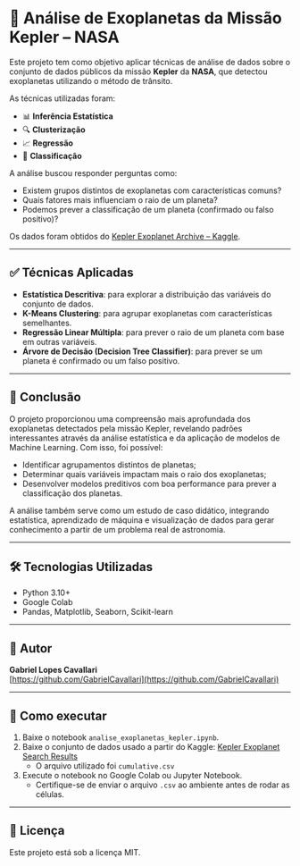 # 🌌 Análise de Exoplanetas da Missão Kepler – NASA

Este projeto tem como objetivo aplicar técnicas de análise de dados sobre o conjunto de dados públicos da missão **Kepler** da **NASA**, que detectou exoplanetas utilizando o método de trânsito.

As técnicas utilizadas foram:

- 📊 **Inferência Estatística**
- 🔍 **Clusterização**
- 📈 **Regressão**
- 🧠 **Classificação**

A análise buscou responder perguntas como:

- Existem grupos distintos de exoplanetas com características comuns?
- Quais fatores mais influenciam o raio de um planeta?
- Podemos prever a classificação de um planeta (confirmado ou falso positivo)?

Os dados foram obtidos do [Kepler Exoplanet Archive – Kaggle](https://www.kaggle.com/datasets/nasa/kepler-exoplanet-search-results).

---

## ✅ Técnicas Aplicadas

- **Estatística Descritiva**: para explorar a distribuição das variáveis do conjunto de dados.
- **K-Means Clustering**: para agrupar exoplanetas com características semelhantes.
- **Regressão Linear Múltipla**: para prever o raio de um planeta com base em outras variáveis.
- **Árvore de Decisão (Decision Tree Classifier)**: para prever se um planeta é confirmado ou um falso positivo.

---

## 📌 Conclusão

O projeto proporcionou uma compreensão mais aprofundada dos exoplanetas detectados pela missão Kepler, revelando padrões interessantes através da análise estatística e da aplicação de modelos de Machine Learning. Com isso, foi possível:

- Identificar agrupamentos distintos de planetas;
- Determinar quais variáveis impactam mais o raio dos exoplanetas;
- Desenvolver modelos preditivos com boa performance para prever a classificação dos planetas.

A análise também serve como um estudo de caso didático, integrando estatística, aprendizado de máquina e visualização de dados para gerar conhecimento a partir de um problema real de astronomia.

---

## 🛠 Tecnologias Utilizadas

- Python 3.10+
- Google Colab
- Pandas, Matplotlib, Seaborn, Scikit-learn

---

## 👤 Autor

**Gabriel Lopes Cavallari**  
[https://github.com/GabrielCavallari](https://github.com/GabrielCavallari)

---

## 📁 Como executar

1. Baixe o notebook `analise_exoplanetas_kepler.ipynb`.
2. Baixe o conjunto de dados usado a partir do Kaggle:
   [Kepler Exoplanet Search Results](https://www.kaggle.com/datasets/nasa/kepler-exoplanet-search-results)
   - O arquivo utilizado foi `cumulative.csv`
3. Execute o notebook no Google Colab ou Jupyter Notebook.
   - Certifique-se de enviar o arquivo `.csv` ao ambiente antes de rodar as células.
     
---

## 📌 Licença

Este projeto está sob a licença MIT.
